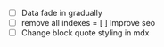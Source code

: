 - [ ] Data fade in gradually
- [ ] remove all indexes
= [ ] Improve seo
- [ ] Change block quote styling in mdx
